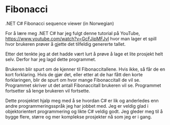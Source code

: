 # Fibonacci
.NET C# Fibonacci sequence viewer (in Norwegian)

For å lære meg .NET C# har jeg fulgt denne tutorial på YouTube, https://www.youtube.com/watch?v=GcFJjpMFJvI hvor man lager et spill hvor brukeren prøver å gjette det tilfeldig genererte tallet.

Etter det tenkte jeg at det hadde vært lurt å prøve å lage et lite prosjekt helt selv. Derfor har jeg lagd dette programmet.

Brukeren blir spurt om de kjenner til Fibonaccitallene. Hvis ikke, så får de en kort forklaring. Hvis de gjør det, eller etter at de har fått den korte forklaringen, blir de spurt om hvor mange Fibonaccitall de vil se. Programmet skriver ut det antall Fibonaccitall brukeren vil se. Programmet fortsetter så lenge brukeren vil fortsette.

Dette prosjektet hjalp meg med å se hvordan C# er lik og anderledes enn andre programmeringsspråk jeg har jobbet med.
Jeg er veldig glad i objektorientert programmering og likte C# veldig godt. Jeg gleder meg til å bygge flere, større og mer komplekse prosjekter nå som jeg er i gang.
